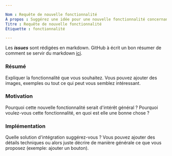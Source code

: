 ```yaml
---

Nom : Requête de nouvelle fonctionnalité
À propos : Suggérez une idée pour une nouvelle fonctionnalité concernant le projet 
Titre : Requête de nouvelle fonctionnalité
Étiquette : fonctionnalité

---
```

Les ***issues*** sont rédigées en markdown. GitHub à écrit un bon résumer de comment se servir du
markdown [ici](https://guides.github.com/pdfs/markdown-cheatsheet-online.pdf).

### Résumé

Expliquer la fonctionnalité que vous souhaitez. Vous pouvez ajouter des images, exemples ou tout ce qui peut vous semblez intéressant.

### Motivation

Pourquoi cette nouvelle fonctionnalité serait d'intérêt général ? Pourquoi voulez-vous cette fonctionnalité, en quoi est elle une bonne chose ?

### Implémentation

Quelle solution d'intégration suggérez-vous ? Vous pouvez ajouter des détails techniques ou alors juste décrire de manière générale ce que vous proposez (exemple: ajouter un bouton).
